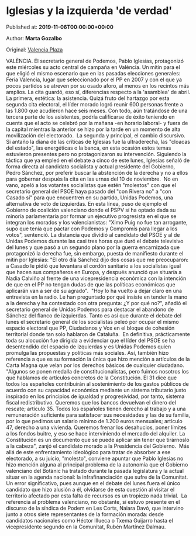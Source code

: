 
# Iglesias y la izquierda 'de verdad'

Published at: **2019-11-06T00:00:00+00:00**

Author: **Marta Gozalbo**

Original: [Valencia Plaza](https://valenciaplaza.com/iglesias-y-la-izquierda-de-verdad)

VALÈNCIA. El secretario general de Podemos, Pablo Iglesias, protagonizó este miércoles su acto central de campaña en València. Un mitin para el que eligió el mismo escenario que en las pasadas elecciones generales: Feria Valencia, lugar que seleccionado por el PP en 2007 y con el que ya pocos partidos se atreven por su osado aforo, al menos en los recintos más amplios.
La cita guardó, eso sí, diferencias respecto a la 'asamblea' de abril. La primera, estética: la asistencia. Quizá fruto del hartazgo por esta segunda cita electoral, el líder morado logró reunir 600 personas frente a las 1.800 que acudieron hace seis meses. Con todo, aún tratándose de una tercera parte de los asistentes, podría calificarse de éxito teniendo en cuenta que el acto se celebró por la mañana -en horario laboral- y fuera de la capital mientras la anterior se hizo por la tarde en un momento de alta movilización del electorado. 
La segunda y principal, el cambio discursivo. Si antaño la diana de las críticas de Iglesias fue la ultraderecha, las "cloacas del estado", las energéticas o la banca, en esta ocasión estos temas estuvieron presentes pero no protagonizaron su intervención. Siguiendo la táctica que ya empleó en el debate a cinco de este lunes, Iglesias señaló de forma directa al candidato socialista y actual presidente del Gobierno, Pedro Sánchez, por preferir buscar la abstención de la derecha y no a ellos para gobernar después la cita en las urnas del 10 de noviembre. 
No en vano, apeló a los votantes socialistas que estén "molestos" con que el secretario general del PSOE haya pasado del "con Rivera no" a "con Casado sí" para que encuentren en su partido, Unidas Podemos, una alternativa de voto de izquierdas. En esta línea, puso de ejemplo el Gobierno de coalición valenciano donde el PSPV sí ha optado dada su minoría parlamentaria por formar un ejecutivo progresista en el que se integran los morados y los valencianistas: "Ximo Puig no fue tan arrogante, supo que tenía que pactar con Podemos y Compromís para llegar a los votos", sentenció.
La distancia que dividió al candidato del PSOE y al de Unidas Podemos durante las casi tres horas que duró el debate televisivo del lunes y que pasó a un segundo plano por la guerra encarnizada que protagonizó la derecha fue, sin embargo, puesta de manifiesto durante el mitin por Iglesias: "El otro día Sánchez dijo dos cosas que me preocuparon: a Casado le pidió que levantara el cordón sanitario a los socialistas igual que hacen sus compañeros en Europa, y después anunció que situaría a Nadia Calviño al frente de una vicepresidencia económica con la intención de que en el PP no tengan dudas de que las políticas económicas que aplicarán van a ser de su agrado". 
"Hoy lo ha vuelto a dejar claro en una entrevista en la radio. Le han preguntado por qué insiste en tender la mano a la derecha y ha contestado con otra pregunta: ¿Y por qué no?", añadió el secretario general de Unidas Podemos para destacar el abandono de Sánchez del flanco de izquierdas. Tanto es así que durante el debate del lunes el secretario general de los socialistas peleó por ocupar el mismo espacio electoral que PP, Ciudadanos y Vox en el bloque de cohesión territorial donde tan solo hablaron de Cataluña. 
En definitiva, prácticamente toda su alocución fue dirigida a evidenciar que el líder del PSOE se ha desentendido del espacio de izquierdas y es Unidas Podemos quien promulga las propuestas y políticas más sociales. Así, también hizo referencia a que es su formación la única que hizo mención a artículos de la Carta Magna que velan por los derechos básicos de cualquier ciudadano. 
"Algunos se ponen medalla de constitucionalistas, pero fuimos nosotros los que hablamos de artículos concretos de la Constitución. El 31 dice que todos los españoles contribuirán al sostenimiento de los gastos públicos de acuerdo con su capacidad económica mediante un sistema tributario justo inspirado en los principios de igualdad y progresividad, por tanto, sistema fiscal redistributivo. Queremos que los bancos devuelvan el dinero del rescate; artículo 35. Todos los españoles tienen derecho al trabajo y a una remuneración suficiente para satisfacer sus necesidades y las de su familia, por lo que pedimos un salario mínimo de 1.200 euros mensuales; artículo 47, derecho a una vivienda. Queremos frenar los desahucios, poner límites a los fondos buitre, y eso se hace interviniendo el mercado del alquiler. La Constitución es un documento que se puede aplicar sin tener que tirárnoslo a la cabeza", zanjó el candidato morado a la Presidencia del Gobierno. 
Más allá de este enfrentamiento ideológico para tratar de absorber a ese electorado, a su juicio, "molesto", conviene apuntar que Pablo Iglesias no hizo mención alguna al principal problema de la autonomía que el Gobierno valenciano del Botànic ha tratado durante la pasada legislatura y la actual situar en la agenda nacional: la infrafinanciación que sufre de la Comunitat.
Un error significativo, pues aunque en el debate del lunes fuera el único candidato que hizo alusión a él, olvidarse de esta cuestión al visitar el territorio afectado por esta falta de recursos es un tropiezo nada trivial. 
La referencia al problema valenciano, no obstante, sí estuvo presente en el discurso de la síndica de Podem en Les Corts, Naiara Davó, que intervino junto a otros siete representantes de la formación morada: desde candidatos nacionales como Héctor Illueca o Txema Guijarro hasta el vicepresidente segundo en la Comunitat, Rubén Martínez Dalmau. 
